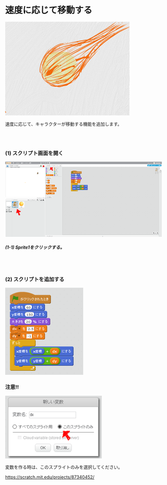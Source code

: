 # 速度に応じて移動する

![](about.png)

速度に応じて、キャラクターが移動する機能を追加します。

<br>
<br>

### (1) スクリプト画面を開く

![](d001.png)

##### (1-1) Sprite1をクリックする。


<br>
<br>

### (2) スクリプトを追加する
![](s002.png)

### 注意!!
![](s002_opt01.png)

変数を作る時は、このスプライトのみを選択してください。




https://scratch.mit.edu/projects/87340452/
